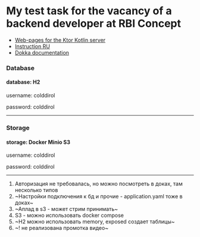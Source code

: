 # My test task for the vacancy of a backend developer at RBI Concept

* [Web-pages for the Ktor Kotlin server](https://github.com/ColdDirol/rbiconcept-test-task-webpages)
* [Instruction RU](https://github.com/ColdDirol/rbiconcept-test-task/blob/master/%D0%9A%D0%B0%D1%80%D1%82%D0%B0%D1%88%D0%B5%D0%B2%20-%20%D0%B8%D0%BD%D1%81%D1%82%D1%80%D1%83%D0%BA%D1%86%D0%B8%D1%8F%20%D0%BA%20%D1%82%D0%B5%D1%81%D1%82%D0%BE%D0%B2%D0%BE%D0%BC%D1%83%20%D0%B7%D0%B0%D0%B4%D0%B0%D0%BD%D0%B8%D1%8E.pdf)
* [Dokka documentation](https://github.com/ColdDirol/rbiconcept-test-task/tree/master/dokka/html)

### Database

#### database: H2

username: colddirol

password: colddirol

---

### Storage

#### storage: Docker Minio S3

username: colddirol

password: colddirol

---

1. Авторизация не требовалась, но можно посмотреть в доках, там несколько типов
2. ~Настройки подключения к бд и прочие - application.yaml тоже в доках~
3. ~Аплад в s3 - может стрим принимать~
4. S3 - можно использовать docker compose
5. ~H2 можно использовать memory, exposed создает таблицы~
6. ~! не реализована промотка видео~
